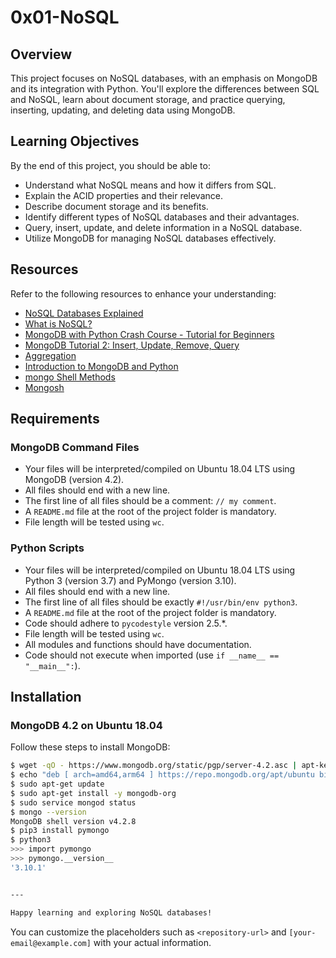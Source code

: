 # 0x01-NoSQL

## Overview

This project focuses on NoSQL databases, with an emphasis on MongoDB and its integration with Python. You'll explore the differences between SQL and NoSQL, learn about document storage, and practice querying, inserting, updating, and deleting data using MongoDB.

## Learning Objectives

By the end of this project, you should be able to:

- Understand what NoSQL means and how it differs from SQL.
- Explain the ACID properties and their relevance.
- Describe document storage and its benefits.
- Identify different types of NoSQL databases and their advantages.
- Query, insert, update, and delete information in a NoSQL database.
- Utilize MongoDB for managing NoSQL databases effectively.

## Resources

Refer to the following resources to enhance your understanding:

- [NoSQL Databases Explained](https://riak.com/resources/nosql-databases/)
- [What is NoSQL?](#)
- [MongoDB with Python Crash Course - Tutorial for Beginners](https://www.youtube.com/watch?v=qUV2j3XBRHc)
- [MongoDB Tutorial 2: Insert, Update, Remove, Query](https://www.youtube.com/watch?v=E-1xI85Zog8)
- [Aggregation](https://www.mongodb.com/docs/manual/aggregation/)
- [Introduction to MongoDB and Python](https://realpython.com/introduction-to-mongodb-and-python/)
- [mongo Shell Methods](https://www.mongodb.com/docs/manual/reference/method/)
- [Mongosh](https://www.mongodb.com/docs/mongodb-shell/#mongodb-binary-bin.mongosh)

## Requirements

### MongoDB Command Files

- Your files will be interpreted/compiled on Ubuntu 18.04 LTS using MongoDB (version 4.2).
- All files should end with a new line.
- The first line of all files should be a comment: `// my comment`.
- A `README.md` file at the root of the project folder is mandatory.
- File length will be tested using `wc`.

### Python Scripts

- Your files will be interpreted/compiled on Ubuntu 18.04 LTS using Python 3 (version 3.7) and PyMongo (version 3.10).
- All files should end with a new line.
- The first line of all files should be exactly `#!/usr/bin/env python3`.
- A `README.md` file at the root of the project folder is mandatory.
- Code should adhere to `pycodestyle` version 2.5.*.
- File length will be tested using `wc`.
- All modules and functions should have documentation.
- Code should not execute when imported (use `if __name__ == "__main__":`).

## Installation

### MongoDB 4.2 on Ubuntu 18.04

Follow these steps to install MongoDB:

```bash
$ wget -qO - https://www.mongodb.org/static/pgp/server-4.2.asc | apt-key add -
$ echo "deb [ arch=amd64,arm64 ] https://repo.mongodb.org/apt/ubuntu bionic/mongodb-org/4.2 multiverse" > /etc/apt/sources.list.d/mongodb-org-4.2.list
$ sudo apt-get update
$ sudo apt-get install -y mongodb-org
$ sudo service mongod status
$ mongo --version
MongoDB shell version v4.2.8
$ pip3 install pymongo
$ python3
>>> import pymongo
>>> pymongo.__version__
'3.10.1'


---

Happy learning and exploring NoSQL databases!
```

You can customize the placeholders such as `<repository-url>` and `[your-email@example.com]` with your actual information.